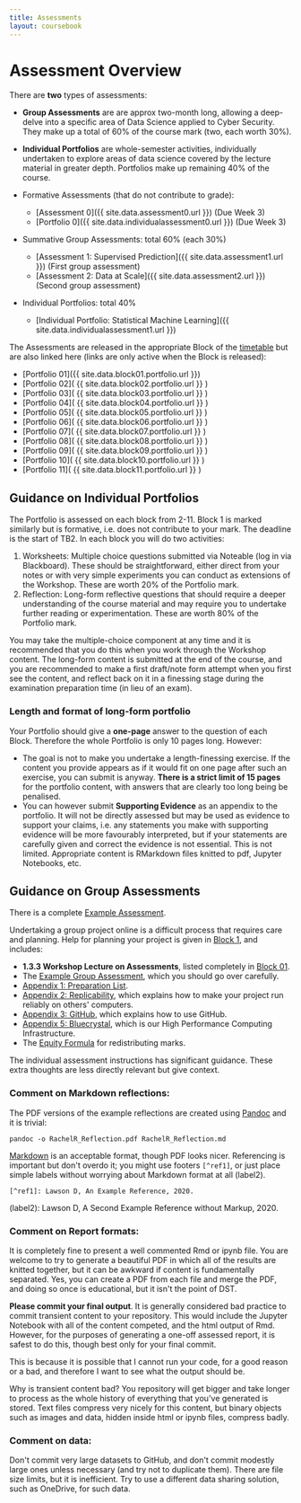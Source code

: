 ```yaml
---
title: Assessments
layout: coursebook
---
```


# Assessment Overview

There are **two** types of assessments:

* **Group Assessments** are are approx two-month long, allowing a deep-delve into a specific area of Data Science applied to Cyber Security. They make up a total of 60% of the course mark (two, each worth 30%).
* **Individual Portfolios** are whole-semester activities, individually undertaken to explore areas of data science covered by the lecture material in greater depth. Portfolios make up remaining 40% of the course.

* Formative Assessments (that do not contribute to grade):
  - [Assessment 0]({{ site.data.assessment0.url }}) (Due Week 3)
  - [Portfolio 0]({{ site.data.individualassessment0.url }}) (Due Week 3)
* Summative Group Assessments: total 60% (each 30%)
  - [Assessment 1: Supervised Prediction]({{ site.data.assessment1.url }}) (First group assessment)
  - [Assessment 2: Data at Scale]({{ site.data.assessment2.url }}) (Second group assessment)
* Individual Portfolios: total 40% 
  - [Individual Portfolio: Statistical Machine Learning]({{ site.data.individualassessment1.url }})

The Assessments are released in the appropriate Block of the [timetable](timetable.md) but are also linked here (links are only active when the Block is released):

* [Portfolio 01]({{ site.data.block01.portfolio.url }})
* [Portfolio 02]( {{ site.data.block02.portfolio.url }} )
* [Portfolio 03]( {{ site.data.block03.portfolio.url }} )
* [Portfolio 04]( {{ site.data.block04.portfolio.url }} )
* [Portfolio 05]( {{ site.data.block05.portfolio.url }} )
* [Portfolio 06]( {{ site.data.block06.portfolio.url }} )
* [Portfolio 07]( {{ site.data.block07.portfolio.url }} )
* [Portfolio 08]( {{ site.data.block08.portfolio.url }} )
* [Portfolio 09]( {{ site.data.block09.portfolio.url }} )
* [Portfolio 10]( {{ site.data.block10.portfolio.url }} )
* [Portfolio 11]( {{ site.data.block11.portfolio.url }} )
## Guidance on Individual Portfolios

The Portfolio is assessed on each block from 2-11. Block 1 is marked similarly but is formative, i.e. does not contribute to your mark. The deadline is the start of TB2. In each block you will do two activities: 

1. Worksheets: Multiple choice questions submitted via Noteable (log in via Blackboard). These should be straightforward, either direct from your notes or with very simple experiments you can conduct as extensions of the Workshop. These are worth 20% of the Portfolio mark.
2. Reflection: Long-form reflective questions that should require a deeper understanding of the course material and may require you to undertake further reading or experimentation. These are worth 80% of the Portfolio mark.

You may take the multiple-choice component at any time and it is recommended that you do this when you work through the Workshop content. The long-form content is submitted at the end of the course, and you are recommended to make a first draft/note form attempt when you first see the content, and reflect back on it in a finessing stage during the examination preparation time (in lieu of an exam).

### Length and format of long-form portfolio

Your Portfolio should give a **one-page** answer to the question of each Block. Therefore the whole Portfolio is only 10 pages long. However:
* The goal is not to make you undertake a length-finessing exercise. If the content you provide appears as if it would fit on one page after such an exercise, you can submit is anyway. **There is a strict limit of 15 pages** for the portfolio content, with answers that are clearly too long being be penalised.
* You can however submit **Supporting Evidence** as an appendix to the portfolio. It will not be directly assessed but may be used as evidence to support your claims, i.e. any statements you make with supporting evidence will be more favourably interpreted, but if your statements are carefully given and correct the evidence is not essential. This is not limited. Appropriate content is RMarkdown files knitted to pdf, Jupyter Notebooks, etc.

## Guidance on Group Assessments

There is a complete [Example Assessment](https://github.com/dsbristol/dst_example_project).

Undertaking a group project online is a difficult process that requires care and planning. Help for planning your project is given in [Block 1](coursebook/01.md), and includes:

* **1.3.3 Workshop Lecture on Assessments**, listed completely in [Block 01](coursebook/01.md).
* The [Example Group Assessment](https://github.com/dsbristol/dst_example_project), which you should go over carefully.
* [Appendix 1: Preparation List](coursebook/appendix1-prep.md).
* [Appendix 2: Replicability](appendix2-replicability.md), which explains how to make your project run reliably on others' computers.
* [Appendix 3: GitHub](appendix3-github.md), which explains how to use GitHub.
* [Appendix 5: Bluecrystal](coursebook/appendix5-bluecrystal.md), which is our High Performance Computing Infrastructure.
* The [Equity Formula](/dst/assets/assessments/equityshare.nb.html) for redistributing marks.

The individual assessment instructions has significant guidance. These extra thoughts are less directly relevant but give context.
### Comment on Markdown reflections:

The PDF versions of the example reflections are created using [Pandoc](https://pandoc.org/) and it is trivial:

```{sh}
pandoc -o RachelR_Reflection.pdf RachelR_Reflection.md 
```

[Markdown](https://www.markdownguide.org/extended-syntax/) is an acceptable format, though PDF looks nicer. Referencing is important but don't overdo it; you might use footers `[^ref1]`, or just place simple labels without worrying about Markdown format at all (label2).

`[^ref1]: Lawson D, An Example Reference, 2020.`

(label2): Lawson D, A Second Example Reference without Markup, 2020.

### Comment on Report formats:

It is completely fine to present a well commented Rmd or ipynb file. You are welcome to try to generate a beautiful PDF in which all of the results are knitted together, but it can be awkward if content is fundamentally separated. Yes, you can create a PDF from each file and merge the PDF, and doing so once is educational, but it isn't the point of DST.

**Please commit your final output**. It is generally considered bad practice to commit transient content to your repository. This would include the Jupyter Notebook with all of the content competed, and the html output of Rmd. However, for the purposes of generating a one-off assessed report, it is safest to do this, though best only for your final commit. 

This is because it is possible that I cannot run your code, for a good reason or a bad, and therefore I want to see what the output should be.

Why is transient content bad? You repository will get bigger and take longer to process as the whole history of everything that you've generated is stored. Text files compress very nicely for this content, but binary objects such as images and data, hidden inside html or ipynb files, compress badly.

### Comment on data:

Don't commit very large datasets to GitHub, and don't commit modestly large ones unless necessary (and try not to duplicate them). There are file size limits, but it is inefficient. Try to use a different data sharing solution, such as OneDrive, for such data.

